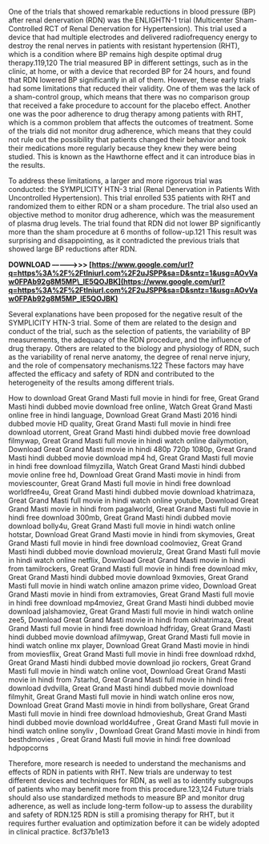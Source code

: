 
 
One of the trials that showed remarkable reductions in blood pressure (BP) after renal denervation (RDN) was the ENLIGHTN-1 trial (Multicenter Sham-Controlled RCT of Renal Denervation for Hypertension). This trial used a device that had multiple electrodes and delivered radiofrequency energy to destroy the renal nerves in patients with resistant hypertension (RHT), which is a condition where BP remains high despite optimal drug therapy.119,120 The trial measured BP in different settings, such as in the clinic, at home, or with a device that recorded BP for 24 hours, and found that RDN lowered BP significantly in all of them. However, these early trials had some limitations that reduced their validity. One of them was the lack of a sham-control group, which means that there was no comparison group that received a fake procedure to account for the placebo effect. Another one was the poor adherence to drug therapy among patients with RHT, which is a common problem that affects the outcomes of treatment. Some of the trials did not monitor drug adherence, which means that they could not rule out the possibility that patients changed their behavior and took their medications more regularly because they knew they were being studied. This is known as the Hawthorne effect and it can introduce bias in the results.
  
To address these limitations, a larger and more rigorous trial was conducted: the SYMPLICITY HTN-3 trial (Renal Denervation in Patients With Uncontrolled Hypertension). This trial enrolled 535 patients with RHT and randomized them to either RDN or a sham procedure. The trial also used an objective method to monitor drug adherence, which was the measurement of plasma drug levels. The trial found that RDN did not lower BP significantly more than the sham procedure at 6 months of follow-up.121 This result was surprising and disappointing, as it contradicted the previous trials that showed large BP reductions after RDN.
 
**DOWNLOAD –––––>>> [https://www.google.com/url?q=https%3A%2F%2Ftlniurl.com%2F2uJSPP&sa=D&sntz=1&usg=AOvVaw0FPAb92g8M5MP\_lE5QOJBK](https://www.google.com/url?q=https%3A%2F%2Ftlniurl.com%2F2uJSPP&sa=D&sntz=1&usg=AOvVaw0FPAb92g8M5MP_lE5QOJBK)**


  
Several explanations have been proposed for the negative result of the SYMPLICITY HTN-3 trial. Some of them are related to the design and conduct of the trial, such as the selection of patients, the variability of BP measurements, the adequacy of the RDN procedure, and the influence of drug therapy. Others are related to the biology and physiology of RDN, such as the variability of renal nerve anatomy, the degree of renal nerve injury, and the role of compensatory mechanisms.122 These factors may have affected the efficacy and safety of RDN and contributed to the heterogeneity of the results among different trials.
 
How to download Great Grand Masti full movie in hindi for free,  Great Grand Masti hindi dubbed movie download free online,  Watch Great Grand Masti online free in hindi language,  Download Great Grand Masti 2016 hindi dubbed movie HD quality,  Great Grand Masti full movie in hindi free download utorrent,  Great Grand Masti hindi dubbed movie free download filmywap,  Great Grand Masti full movie in hindi watch online dailymotion,  Download Great Grand Masti movie in hindi 480p 720p 1080p,  Great Grand Masti hindi dubbed movie download mp4 hd,  Great Grand Masti full movie in hindi free download filmyzilla,  Watch Great Grand Masti hindi dubbed movie online free hd,  Download Great Grand Masti movie in hindi from moviescounter,  Great Grand Masti full movie in hindi free download worldfree4u,  Great Grand Masti hindi dubbed movie download khatrimaza,  Great Grand Masti full movie in hindi watch online youtube,  Download Great Grand Masti movie in hindi from pagalworld,  Great Grand Masti full movie in hindi free download 300mb,  Great Grand Masti hindi dubbed movie download bolly4u,  Great Grand Masti full movie in hindi watch online hotstar,  Download Great Grand Masti movie in hindi from skymovies,  Great Grand Masti full movie in hindi free download coolmoviez,  Great Grand Masti hindi dubbed movie download movierulz,  Great Grand Masti full movie in hindi watch online netflix,  Download Great Grand Masti movie in hindi from tamilrockers,  Great Grand Masti full movie in hindi free download mkv,  Great Grand Masti hindi dubbed movie download 9xmovies,  Great Grand Masti full movie in hindi watch online amazon prime video,  Download Great Grand Masti movie in hindi from extramovies,  Great Grand Masti full movie in hindi free download mp4moviez,  Great Grand Masti hindi dubbed movie download jalshamoviez,  Great Grand Masti full movie in hindi watch online zee5,  Download Great Grand Masti movie in hindi from okhatrimaza,  Great Grand Masti full movie in hindi free download hdfriday,  Great Grand Masti hindi dubbed movie download afilmywap,  Great Grand Masti full movie in hindi watch online mx player,  Download Great Grand Masti movie in hindi from moviesflix,  Great Grand Masti full movie in hindi free download rdxhd,  Great Grand Masti hindi dubbed movie download jio rockers,  Great Grand Masti full movie in hindi watch online voot,  Download Great Grand Masti movie in hindi from 7starhd,  Great Grand Masti full movie in hindi free download dvdvilla,  Great Grand Masti hindi dubbed movie download filmyhit,  Great Grand Masti full movie in hindi watch online eros now,  Download Great Grand Masti movie in hindi from bollyshare,  Great Grand Masti full movie in hindi free download hdmovieshub,  Great Grand Masti hindi dubbed movie download world4ufree ,  Great Grand Masti full movie in hindi watch online sonyliv ,  Download Great Grand Masti movie in hindi from besthdmovies ,  Great Grand Masti full movie in hindi free download hdpopcorns
  
Therefore, more research is needed to understand the mechanisms and effects of RDN in patients with RHT. New trials are underway to test different devices and techniques for RDN, as well as to identify subgroups of patients who may benefit more from this procedure.123,124 Future trials should also use standardized methods to measure BP and monitor drug adherence, as well as include long-term follow-up to assess the durability and safety of RDN.125 RDN is still a promising therapy for RHT, but it requires further evaluation and optimization before it can be widely adopted in clinical practice.
 8cf37b1e13
 
